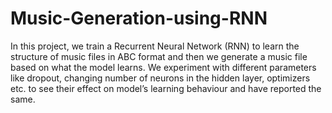 # Music-Generation-using-RNN

In this project, we train a Recurrent Neural Network (RNN) to learn the structure of music files in ABC format and then we generate a music file based on what the model learns. We experiment with different parameters like dropout, changing number of neurons in the hidden layer, optimizers etc. to see their effect on model’s learning behaviour and have reported the same.
